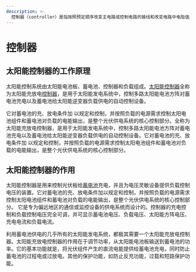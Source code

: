 ```yaml
---
description: >-
  控制器（controller）是指按照预定顺序改变主电路或控制电路的接线和改变电路中电阻值来控制电动机的启动、调速、制动和反向的主令装置。由程序计数器、指令寄存器、指令译码器、时序产生器和操作控制器组成，它是发布命令的“决策机构”，即完成协调和指挥整个计算机系统的操作。
---
```


# 控制器

## 太阳能控制器的工作原理

太阳能控制系统由太阳能电池板、蓄电池、控制器和负载组成。[太阳能控制器](https://baike.baidu.com/item/%E5%A4%AA%E9%98%B3%E8%83%BD%E6%8E%A7%E5%88%B6%E5%99%A8/4739108?fromModule=lemma\_inlink\&fromtitle=%E5%A4%AA%E9%98%B3%E8%83%BD%E5%85%85%E6%94%BE%E7%94%B5%E6%8E%A7%E5%88%B6%E5%99%A8\&fromid=9829652)全称为太阳能充放电[控制器](https://baike.baidu.com/item/%E6%8E%A7%E5%88%B6%E5%99%A8?fromModule=lemma\_inlink)，是用于太阳能发电系统中，控制多路太阳能电池方阵对蓄电池充电以及蓄电池给太阳能逆变器负载供电的自动控制设备。

它对蓄电池的充、放电条件加 以规定和控制，并按照负载的电源需求控制太阳电池组件和蓄电池对负载的电能输出，是整个光伏供电系统的核心控制部分。全称为太阳能充放电控制器，是用于太阳能发电系统中，控制多路太阳能电池方阵对蓄电池充电以及蓄电池给太阳能逆变器负载供电的自动控制设备。它对蓄电池的充、放电条件加 以规定和控制，并按照负载的电源需求控制太阳电池组件和蓄电池对负载的电能输出，是整个光伏供电系统的核心控制部分。

## 太阳能控制器的作用

太阳能控制器是用来控制光伏板给[蓄电池](https://baike.baidu.com/item/%E8%93%84%E7%94%B5%E6%B1%A0?fromModule=lemma\_inlink)充电，并且为电压灵敏设备提供负载控制电压的装置。它对蓄电池的充、放电条件加以规定和控制，并按照负载的电源需求控制太阳电池组件和蓄电池对负载的电能输出，是整个光伏供电系统的核心控制部分。  它是专为偏远地区的通信或监控设备的供电系统而设计的。控制器的充电控制和负载控制电压完全可调，并可显示蓄电池电压、负载电压、太阳能方阵电压、充电电流和负载电流。

利用蓄电池供电的几乎所有的太阳能发电系统，都极其需要一个太阳能充放电控制器。太阳能充放电控制器的作用在于调节功率，从太阳能电池板输送到蓄电池的功率。它的基本功能就是，将光伏组件产生的直流电能提供给蓄电池充电，同时防止蓄电池的过程电或过放电。其他的保护功能，如防止反充功能，过载和短路保护功能。



